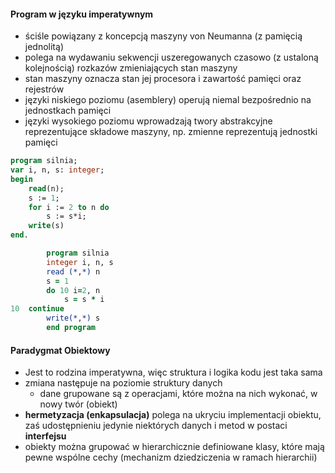 #### Program w języku imperatywnym
- ściśle powiązany z koncepcją maszyny von Neumanna (z pamięcią jednolitą) 
- polega na wydawaniu sekwencji uszeregowanych czasowo (z ustaloną kolejnością) rozkazów zmieniających stan maszyny
- stan maszyny oznacza stan jej procesora i zawartość pamięci oraz rejestrów
- języki niskiego poziomu (asemblery) operują niemal bezpośrednio na jednostkach pamięci
- języki wysokiego poziomu wprowadzają twory abstrakcyjne reprezentujące składowe maszyny, np. zmienne reprezentują jednostki pamięci
```pascal
program silnia;
var i, n, s: integer;
begin
	read(n);
	s := 1;
	for i := 2 to n do
		s := s*i;
	write(s)
end.
```
```fortran
		program silnia
		integer i, n, s
		read (*,*) n
		s = 1
		do 10 i=2, n
			s = s * i
10	continue
		write(*,*) s
		end program
```


#### Paradygmat Obiektowy
- Jest to rodzina imperatywna, więc struktura i logika kodu jest taka sama
- zmiana następuje na poziomie struktury danych
	- dane grupowane są z operacjami, które można na nich wykonać, w nowy twór (obiekt)
- **hermetyzacja (enkapsulacja)** polega na ukryciu implementacji obiektu, zaś udostępnieniu jedynie niektórych danych i metod w postaci **interfejsu**
- obiekty można grupować w hierarchicznie definiowane klasy, które mają pewne wspólne cechy (mechanizm dziedziczenia w ramach hierarchii)